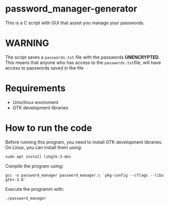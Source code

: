 # password_manager-generator

This is a C script with GUI that assist you manage your passwords. 

# WARNING
The script saves a ```passwords.txt``` file with the passwords **UNENCRYPTED**. This means that anyone who has access to the ```passwords.txt```file, will have access to passwords saved in the file

# Requirements
* Unix/linux enviroment
* GTK development libraries


# How to run the code
Before running this program, you need to install GTK development libraries. On Linux, you can install them using:
```
sudo apt install libgtk-3-dev
```

Compile the program using:
```
gcc -o password_manager password_manager.c `pkg-config --cflags --libs gtk+-3.0`
```

Execute the programm with:
```
./password_manager
```
